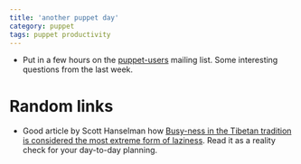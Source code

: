 ```yaml
---
title: 'another puppet day'
category: puppet
tags: puppet productivity
---
```


* Put in a few hours on the
  [puppet-users](https://groups.google.com/forum/#!forum/puppet-users) mailing
  list. Some interesting questions from the last week.

# Random links

* Good article by Scott Hanselman how [Busy-ness in the Tibetan tradition is considered the most extreme form of laziness](http://www.hanselman.com/blog/PersonalProductivityBusinessVsBusynessVsLaziness.aspx).  Read it as a reality check for your day-to-day planning.
